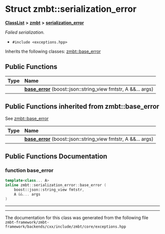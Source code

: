 

# Struct zmbt::serialization\_error



[**ClassList**](annotated.md) **>** [**zmbt**](namespacezmbt.md) **>** [**serialization\_error**](structzmbt_1_1serialization__error.md)



_Failed serialization._ 

* `#include <exceptions.hpp>`



Inherits the following classes: [zmbt::base\_error](structzmbt_1_1base__error.md)






















































## Public Functions

| Type | Name |
| ---: | :--- |
|   | [**base\_error**](#function-base_error) (boost::json::string\_view fmtstr, A &&... args) <br> |


## Public Functions inherited from zmbt::base_error

See [zmbt::base\_error](structzmbt_1_1base__error.md)

| Type | Name |
| ---: | :--- |
|   | [**base\_error**](structzmbt_1_1base__error.md#function-base_error) (boost::json::string\_view fmtstr, A &&... args) <br> |






















































## Public Functions Documentation




### function base\_error 

```C++
template<class... A>
inline zmbt::serialization_error::base_error (
    boost::json::string_view fmtstr,
    A &&... args
) 
```




<hr>

------------------------------
The documentation for this class was generated from the following file `zmbt-framework/zmbt-framework/backends/cxx/include/zmbt/core/exceptions.hpp`

